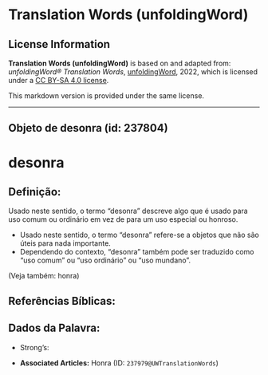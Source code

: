 # Translation Words (unfoldingWord)

## License Information

**Translation Words (unfoldingWord)** is based on and adapted from: _unfoldingWord® Translation Words_, [unfoldingWord](https://unfoldingword.org/utw), 2022, which is licensed under a [CC BY-SA 4.0 license](https://creativecommons.org/licenses/by-sa/4.0/legalcode.en).

This markdown version is provided under the same license.



--------------------------------

## Objeto de desonra (id: 237804)

desonra
=======

Definição:
----------

Usado neste sentido, o termo “desonra” descreve algo que é usado para uso comum ou ordinário em vez de para um uso especial ou honroso.

* Usado neste sentido, o termo “desonra” refere\-se a objetos que não são úteis para nada importante.
* Dependendo do contexto, “desonra” também pode ser traduzido como “uso comum” ou “uso ordinário” ou “uso mundano”.

(Veja também: honra)

Referências Bíblicas:
---------------------

Dados da Palavra:
-----------------

* Strong’s:

* **Associated Articles:** Honra (ID: `237979@UWTranslationWords`)

